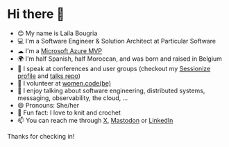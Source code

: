 # Hi there 👋

- 😊 My name is Laila Bougria
- 💻 I'm a Software Engineer & Solution Architect at Particular Software
- ☁ I'm a [Microsoft Azure MVP](https://mvp.microsoft.com/en-us/PublicProfile/5004984)
- 🌍 I'm half Spanish, half Moroccan, and was born and raised in Belgium
- 🎤 I speak at conferences and user groups (checkout my [Sessionize profile](https://sessionize.com/noctovis/) and [talks repo](https://github.com/lailabougria/talks))
- 👯 I volunteer at [women.code(be)](https://womendotcode.be/)
- 💬 I enjoy talking about software engineering, distributed systems, messaging, observability, the cloud, ...
- 😄 Pronouns: She/her
- 🧶 Fun fact: I love to knit and crochet
- 📫 You can reach me through [X](https://x.com/noctovis), [Mastodon](https://hachyderm.io/@noctovis) or [LinkedIn](https://www.linkedin.com/in/lailabougria/)

Thanks for checking in!
